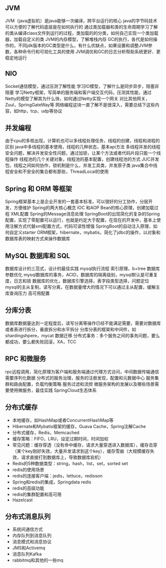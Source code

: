 ## JVM

JVM（java虚拟机）是java能够一次编译，跨平台运行的核心
java的字节码技术可以方便的了解代码底层是在如何执行的
通过类加载器和类的生命周期学习了解的类从编译class文件到运行的过程，类加载的的分类，如何自己实现一个类加载器，加载自定义的类
JVM的内存模型，了解堆栈内存
GC的执行，各代是如何操作的，不同jdk版本的GC类型是什么，有什么优缺点，如果设置和调整JVM参数，各种命令行和可视化工具的使用
JVM调优和GC的日志分析帮助系统更好、更稳定地运行

## NIO

Socket通信模型，通过压测了解性能
学习IO模型，了解什么是同步异步，阻塞非阻塞
学习Netty框架，写简单的服务端和客户端交互代码，压测其性能，通过Netty的模型了解其为什么快，如何通过Netty实现一个网关
对比其他网关，Zuul，SpringGateWay等
网络编程这块一直了解不是很深入，需要总结下这些内容，如http，tcp，udp等协议

## 并发编程

由于cpu的多核出现，计算机也可以多线程处理任务，线程的创建，线程和进程的区别
java中多线程的基本使用，线程的几种状态，基本api方法
多线程并发的线程安全问题，解决并发安全性问题，通过加锁，让某个方法或者代码片段只能一个线程操作
线程池的几个关键对象，线程池的基本配置，创建线程池的方式
JUC并发包，线程之间如何协作，锁机制是什么，并发工具类，并发原子类
java集合中线程安全和不安全的集合都有那些，ThreadLocal的使用

## Spring 和 ORM 等框架

Spring框架基本上是企业开发的一套基本标准，可以很好的分工协作，分层开发，方便维护
Spring的两大核心概念 IOC 和AOP
Bean的核心原理，创建加载过程
XML配置
Spring的Message消息处理
SpringBoot的出现简化的复杂的Spring配置，实现了零配置可以运行，也就是约定大于配置，在现在的开发中，基本上使用注解方式代替xml配置方式，代码可读性增强
SpringBoot的自动注入原理，如何自定义starter
ORM框架，hibernate，mybatis，简化了jdbc的操作，以对象和数据库表的映射方式来操作数据库

## MySQL 数据库和 SQL

数据库设计的三范式，设计的最佳实践
mysql执行流程
索引原理，b+tree
数据库参数优化
mysql数据库的事务，ACID，数据库的隔离级别，mysql默认是可重复度，日志和锁
数据库的优化，数据库引擎选择，表字段类型选择，问题定位
mysql的主从复制，读写分离，在数据量增大的情况下可以通过主从配置，缓解主库查询压力
高可用配置

## 分库分表

数据库数据量达到一定程度后，读写分离等操作已经不能满足需要，需要对数据库或者表进行拆分，垂直拆分和水平拆分
分库分表的框架和中间件，如shardingshpere，mycat
数据迁移
分布式事务：多个服务之间的事务问题，要么都成功，要么都失败回滚，XA，TCC

## RPC 和微服务

rpc远程调用，简化原理为客户端和服务端通过代理方式访问，中间数据传输通信需要序列化数据
分布式的服务治理，服务的注册发现，配置和元数据中心
服务集群和路由配置，负载均衡策略
服务过滤和流控
微服务架构的发展以及哪些场景需要使用微服务，最佳实践
SpringCloud生态体系

## 分布式缓存

- 本地缓存，如HashMap或者ConcurrentHashMap等
- Hibernate和Mybatis框架的缓存，Guava Cache，Spring注解Cache
- 分布式缓存，Redis，Memcached
- 缓存策略：FIFO，LRU，设定过期时间，时间加权
- 常见问题：缓存穿透（没有命中缓存，请求大量穿透进入数据库），缓存击穿（某个key刚好失效，大量并发请求到这个key），缓存雪崩（大规模缓存失效，请求直接打到数据库上，导致数据库宕机）
- Redis的5种数据类型：string，hash，list，set，sorted set
- redis的使用场景
- redis的连接客户端：jedis，lettuce，redisson
- Spring和redis的集成，Springdata redis
- redis的高级功能
- redis的集群配置和高可用
- Hazelcast

## 分布式消息队列

- 系统间通信方式
- 内存队列到消息队列
- 消息模式和消息协议
- JMS和Activemq
- 消息队列Kafka
- rabbitmq和其他的一些mq
